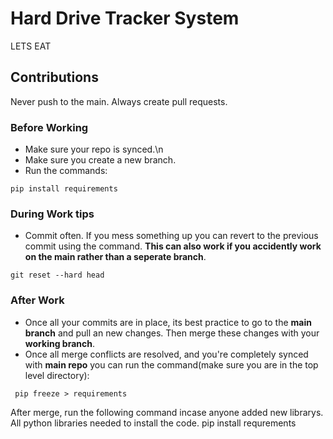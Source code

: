 # Hard Drive Tracker System
LETS EAT

## Contributions

Never push to the main. Always create pull requests. 

### Before Working

* Make sure your repo is synced.\n
* Make sure you create a new branch.
* Run the commands:
```
pip install requirements
```

### During Work tips 
* Commit often. If you mess something up you can revert to the previous commit using the command. <B>This can also work if you accidently work on the main rather than a seperate branch</b>.
```
git reset --hard head
```  

### After Work

* Once all your commits are in place, its best practice to go to the <B>main branch</b> and pull an new changes. Then merge these changes with your <b>working branch</b>. 
* Once all merge conflicts are resolved, and you're completely synced with <b>main repo</b> you can run the command(make sure you are in the top level directory):
```
 pip freeze > requirements
 ```

After merge, run the following command incase anyone added new librarys. All python libraries needed to install the code. 
pip install requrements
